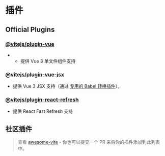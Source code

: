 # 插件

## Official Plugins

### [@vitejs/plugin-vue](https://github.com/vitejs/vite/tree/main/packages/plugin-vue)

- - 提供 Vue 3 单文件组件支持

### [@vitejs/plugin-vue-jsx](https://github.com/vitejs/vite/tree/main/packages/plugin-vue-jsx)

- 提供 Vue 3 JSX 支持（通过 [专用的 Babel 转换插件](https://github.com/vuejs/jsx-next)）。

### [@vitejs/plugin-react-refresh](https://github.com/vitejs/vite/tree/main/packages/plugin-react-refresh)

- 提供 React Fast Refresh 支持

## 社区插件

> 查看 [awesome-vite](https://github.com/vitejs/awesome-vite) - 你也可以提交一个 PR 来将你的插件添加到此列表中。
